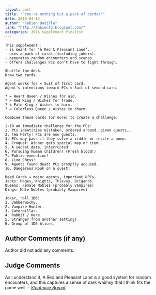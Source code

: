 ```yaml
---
layout: post
title: "`You're nothing but a pack of cards!'"
date: 2016-04-15
author: "Fabien Badilla"
link: "http://fabienfb.blogspot.com/"
categories: 2016 supplement finalist
---
```

```
This supplement :
- is meant for ‘A Red & Pleasant Land’.
- uses a pack of cards (including jokers).
- generates random encounters and scenes.
- offers challenges PCs don’t have to fight through.

Shuffle the deck. 
Draw two cards.

Agent works for = Suit of first card.
Agent’s intentions toward PCs = Suit of second card.

? = Heart Queen / Wishes for aid.
? = Red King / Wishes for trade.
? = Pale King / Wishes to harm.
? = Colorless Queen / Wishes to charm.

Combine these cards (or more) to create a challenge.

1-10 an immediate challenge for the PCs:
1. PCs identities mistaken, ordered around, given quests...
2. Tea Party! PCs are now guests.
3. PCs may pass if they solve a riddle or recite a poem.
4. Croquet! Winner gets special map or item.
5. A secret date, interrupted!
6. Pursuing human children! (Fresh blood!)
7. Public execution!
8. Live Chess!
9. Agents found dead! PCs promptly accused.
10. Dangerous Rook on a quest!

Head Cards = major agents, important NPCs.
Jacks: Pages, Knights, Thieves, Brigands.
Queens: Female Nobles (probably Vampires)
Kings: Male Nobles (probably Vampires)

Joker, roll 1D6: 
1. Jabberwocky.
2. Vampire Hunter.
3. Caterpillar.
4. Rabbit / Hare.
5. Stranger from another setting!
6. Group of 1D6 Alices.
```
## Author Comments (if any)

Author did not add any comments.

## Judge Comments

As I understand it, A Red and Pleasant Land is a good system for random encounters, and this captures a sense of dark whimsy that I think fits the game well. - [_Stephanie Bryant_]({{site.baseurl}}/judges)